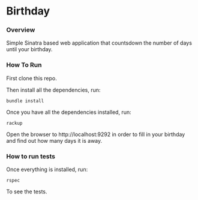 # Birthday

### Overview

Simple Sinatra based web application that countsdown the number of days until your birthday.

### How To Run

First clone this repo.

Then install all the dependencies, run:

```
bundle install
```

Once you have all the dependencies installed, run:

```
rackup
```

Open the browser to http://localhost:9292 in order to fill in your birthday and find out how many days it is away.

### How to run tests

Once everything is installed, run:

```
rspec
```

To see the tests.
